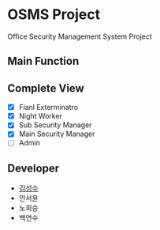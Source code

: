 # OSMS Project

Office Security Management System Project

## Main Function ##

## Complete View ##

- [x] Fianl Exterminatro
- [x] Night Worker
- [x] Sub Security Manager
- [x] Main Security Manager
- [ ] Admin

## Developer ##

* [김성수](https://github.com/munak)
* 안서윤
* 노희승
* 백연수
